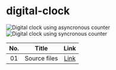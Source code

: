 # digital-clock
![Digital clock using asyncronous counter](https://github.com/user-attachments/assets/d7bda7cb-7c90-476c-9bff-3a9557d6c6dd)
![Digital clock using syncronous counter](https://github.com/user-attachments/assets/5c58cc7a-031d-43b4-bf90-7f12dd24377b)


|No. | Title | Link |
| :---: | :---: | :---: |
| 01 | Source files | [Link](https://github.com/shadidniloy1/digital-clock/tree/main/src)
